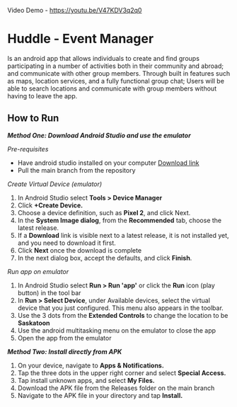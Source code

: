 Video Demo - https://youtu.be/V47KDV3q2q0


# Huddle - Event Manager

Is an android app that allows individuals to create and find groups participating in a number of activities both in their community and abroad; and communicate with other group members. Through built in features such as maps, location services, and a fully functional group chat; Users will be able to search locations and communicate with group members without having to leave the app.

## How to Run

***Method One: Download Android Studio and use the emulator***

_Pre-requisites_
- Have android studio installed on your computer [Download link](https://developer.android.com/studio)
- Pull the main branch from the repository

_Create Virtual Device (emulator)_
1. In Android Studio select **Tools > Device Manager**
2. Click **+Create Device.**
3. Choose a device definition, such as **Pixel 2**, and click Next.
4. In the **System Image dialog**, from the **Recommended** tab, choose the latest release.
5. If a **Download** link is visible next to a latest release, it is not installed yet, and you need to download it first.
6. Click **Next** once the download is complete
7. In the next dialog box, accept the defaults, and click **Finish**.

_Run app on emulator_
1. In Android Studio select **Run > Run 'app'** or click the **Run** icon (play button) in the tool bar
2. In **Run > Select Device**, under Available devices, select the virtual device that you just configured. This menu also appears in the toolbar.
3. Use the 3 dots from the **Extended Controls** to change the location to be **Saskatoon**
4. Use the android multitasking menu on the emulator to close the app
5. Open the app from the emulator

***Method Two: Install directly from APK***
1. On your device, navigate to **Apps & Notifications.**
2. Tap the three dots in the upper right corner and select **Special Access.**
3. Tap install unknown apps, and select **My Files.**
4. Download the APK file from the Releases folder on the main branch
5. Navigate to the APK file in your directory and tap **Install.**

